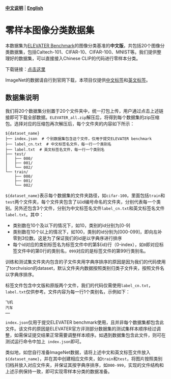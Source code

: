 [**中文说明**](zeroshot_dataset.md) | [**English**](zeroshot_dataset_en.md)

# 零样本图像分类数据集

本数据集为[ELEVATER Benchmark](https://eval.ai/web/challenges/challenge-page/1832)的图像分类基准的**中文版**，共包括20个图像分类数据集，包括Caltech-101、CIFAR-10、CIFAR-100、MNIST等。我们提供整理好的数据集，可以直接接入Chinese CLIP的代码进行零样本分类。

下载链接：[点击这里](https://clip-cn-beijing.oss-cn-beijing.aliyuncs.com/datasets/ELEVATER_all.zip)

ImageNet的数据请自行到官网下载，本项目仅提供[中文标签](http://clip-cn-beijing.oss-cn-beijing.aliyuncs.com/datasets/ImageNet-1K/label_cn.txt)和[英文标签](http://clip-cn-beijing.oss-cn-beijing.aliyuncs.com/datasets/ImageNet-1K/label.txt)。


## 数据集说明
我们将20个数据集分别置于20个文件夹中，统一打包上传，用户通过点击上述链接即可下载全部数据。`ELEVATER_all.zip`解压后，将得到每个数据集的zip压缩包。选择对应的压缩包再次解压后，每个文件夹的内容如下所示：
```
${dataset_name}
├── index.json  # 个别数据集包含这个文件，仅用于提交ELEVATER benchmark
├── label_cn.txt  # 中文标签名文件，每一行一个类别名
├── label.txt  # 英文标签名文件，每一行一个类别名
├── test/
│   ├── 000/
│   ├── 001/
│   └── 002/
└── train/
    ├── 000/
    ├── 001/
    └── 002/
```
`${dataset_name}`表示每个数据集的文件夹路径，如`cifar-100`，里面包括`train`和`test`两个文件夹，每个文件夹包含了以id编号命名的文件夹，分别代表每一个类别。另外还包含3个文件，分别为中文标签名文件`label_cn.txt`和英文标签名文件`label.txt`。其中：

* 类别数在10个及以下的情况下，如10，类别的id分别为[0-9]
* 类别数在10个以上的情况下，如100，类别的id分别为[000-099]，即向左补零到3位数。这是为了保证我们的id是以字典序进行排序
* 每个id对应的类别标签名为标签文件中的第${id}行（0-index），如`0`即对应标签文件中的第0行的类别名，`099`对应的是标签文件的第99行类别名。

训练和测试集文件夹内包含的子文件夹用字典序排序的原因是因为我们的代码使用了torchvision的dataset，默认文件夹内数据按照类别归类子文件夹，按照文件名以字典序排序。

标签文件包含中文版和原版两个文件，我们的代码仅需使用`label_cn.txt`，`label.txt`仅供参考。文件内容为每一行1个类别名，示例如下：
```
飞机
汽车
……
```

`index.json`仅用于提交ELEVATER benchmark使用，且并非每个数据集都包含此文件。该文件的原因是ELEVATER官方评测部分数据集的测试集样本顺序经过调整，如需保证提交结果正常需要调整样本顺序。如遇到数据集包含此文件，则可在测试运行命令中加上` index.json`即可。

类似地，如您自行准备ImageNet数据，请将上述中文和英文标签文件放入`${dataset_name}`，并在其中创建相应文件夹，如`train`和`test`，将图片按照类别归档并放入对应文件夹，并保证其按字典序排序，如`000-999`，实现的文件结构和上述示例保持一致，即可实现零样本分类的数据准备。
